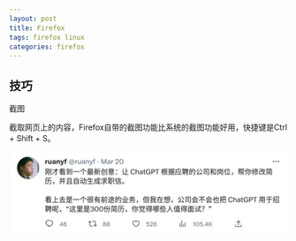 ```yaml
---
layout: post
title: Firefox
tags: firefox linux
categories: firefox
---
```


## 技巧

截图

截取网页上的内容，Firefox自带的截图功能比系统的截图功能好用，快捷键是Ctrl + Shift + S。

![screenshot](/assets/images/firefox/screenshot.png)
